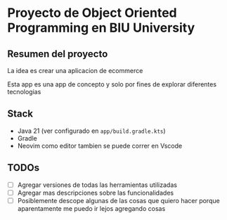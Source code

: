 # Proyecto de Object Oriented Programming en BIU University

## Resumen del proyecto

La idea es crear una aplicacion de ecommerce

Esta app es una app de concepto y solo por fines de explorar diferentes tecnologias

## Stack

 - Java 21 (ver configurado en `app/build.gradle.kts`)
- Gradle
- Neovim como editor tambien se puede correr en Vscode

## TODOs

- [ ] Agregar versiones de todas las herramientas utilizadas
- [ ] Agregar mas descripciones sobre las funcionalidades
- [ ] Posiblemente descope algunas de las cosas que quiero hacer porque aparentamente me puedo ir lejos agregando cosas
